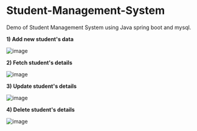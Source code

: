 # Student-Management-System
Demo of Student Management System using Java spring boot and mysql.

**1) Add new student's data**

![image](https://github.com/kamalsth/Student-Management-System/assets/118610849/8d84d84b-c857-47a0-b5d8-f65d9210714e)



**2) Fetch student's details**

![image](https://github.com/kamalsth/Student-Management-System/assets/118610849/1c968b82-baeb-4353-8606-811c27f96a40)



**3) Update student's details**

![image](https://github.com/kamalsth/Student-Management-System/assets/118610849/a4eb5253-358a-4f6e-865c-4517fc93e4fa)


**4) Delete student's details**

![image](https://github.com/kamalsth/Student-Management-System/assets/118610849/1ec96d04-6f48-4bb8-8b31-4687df856817)
